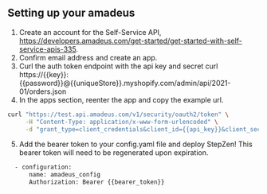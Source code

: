 ## Setting up your amadeus

1. Create an account for the Self-Service API, https://developers.amadeus.com/get-started/get-started-with-self-service-apis-335.
2. Confirm email address and create an app.
3. Curl the auth token endpoint with the api key and secret
curl https://{{key}}:{{password}}@{{uniqueStore}}.myshopify.com/admin/api/2021-01/orders.json
4. In the apps section, reenter the app and copy the example url.
```bash
curl "https://test.api.amadeus.com/v1/security/oauth2/token" \
     -H "Content-Type: application/x-www-form-urlencoded" \
     -d "grant_type=client_credentials&client_id={{api_key}}&client_secret={{api_secret}}"
```
5. Add the bearer token to your config.yaml file and deploy StepZen! This bearer token will need to be regenerated upon expiration.
```bash
  - configuration:  
      name: amadeus_config
      Authorization: Bearer {{bearer_token}}
```

